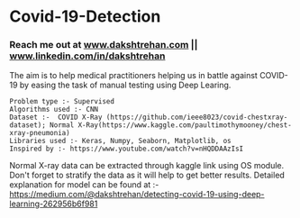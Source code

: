 # Covid-19-Detection
### Reach me out at www.dakshtrehan.com || www.linkedin.com/in/dakshtrehan

The aim is to help medical practitioners helping us in battle against COVID-19 by easing the task of manual testing using Deep Learing.

    Problem type :- Supervised
    Algorithms used :- CNN
    Dataset :-  COVID X-Ray (https://github.com/ieee8023/covid-chestxray-dataset); Normal X-Ray(https://www.kaggle.com/paultimothymooney/chest-xray-pneumonia)
    Libraries used :- Keras, Numpy, Seaborn, Matplotlib, os
    Inspired by :- https://www.youtube.com/watch?v=nHQDDAAzIsI

Normal X-ray data can be extracted through kaggle link using OS module. Don't forget to stratify the data as it will help to get better results.
Detailed explanation for model can be found at :- https://medium.com/@dakshtrehan/detecting-covid-19-using-deep-learning-262956b6f981
